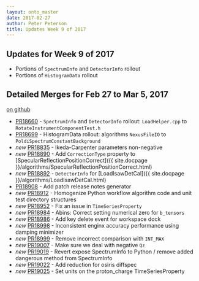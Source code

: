```yaml
---
layout: onto_master
date: 2017-02-27
author: Peter Peterson
title: Updates Week 9 of 2017
---
```

Updates for Week 9 of 2017
--------------------------

* Portions of `SpectrumInfo` and `DetectorInfo` rollout
* Portions of `HistogramData` rollout

Detailed Merges for Feb 27 to Mar 5, 2017
-----------------------------------------
[on github](https://github.com/mantidproject/mantid/pulls?q=is%3Apr+merged%3A2017-02-28..2017-03-05)

* [PR18660](https://github.com/mantidproject/mantid/pull/18660) - `SpectrumInfo` and `DetectorInfo` rollout: `LoadHelper.cpp` to `RotateInstrumentComponentTest.h`
* [PR18699](https://github.com/mantidproject/mantid/pull/18699) - HistogramData rollout: algorithms `NexusFileIO` to `PoldiSpectrumConstantBackground`
* *new* [PR18835](https://github.com/mantidproject/mantid/pull/18835) - Ikeda-Carpenter parameters non-negative
* *new* [PR18890](https://github.com/mantidproject/mantid/pull/18890) - Add `CorrectionType` property to [SpecularReflectionPositionCorrect]({{ site.docpage }}/algorithms/SpecularReflectionPositionCorrect.html)
* *new* [PR18892](https://github.com/mantidproject/mantid/pull/18892) - `DetectorInfo` for [LoadIsawDetCal]({{ site.docpage }}/algorithms/LoadIsawDetCal.html)
* [PR18908](https://github.com/mantidproject/mantid/pull/18908) - Add patch release notes generator
* *new* [PR18912](https://github.com/mantidproject/mantid/pull/18912) - Homogenize Python workflow algorithm code and unit test directory structures
* *new* [PR18952](https://github.com/mantidproject/mantid/pull/18952) - Fix an issue in `TimeSeriesProperty`
* *new* [PR18984](https://github.com/mantidproject/mantid/pull/18984) - Abins: Correct setting numerical zero for `b_tensors`
* *new* [PR18986](https://github.com/mantidproject/mantid/pull/18986) - Add key delete event for workspace dock
* *new* [PR18998](https://github.com/mantidproject/mantid/pull/18998) - Inconsistent enginx accuracy performance using damping minimizer
* *new* [PR18999](https://github.com/mantidproject/mantid/pull/18999) - Remove incorrect comparison with `INT_MAX`
* *new* [PR19007](https://github.com/mantidproject/mantid/pull/19007) - Make sure we deal with negative `Qz`
* *new* [PR19019](https://github.com/mantidproject/mantid/pull/19019) - Revert expose SpectrumInfo to Python / remove added dangerous method from SpectrumInfo
* *new* [PR19022](https://github.com/mantidproject/mantid/pull/19022) - Add reduction for osiris diffspec
* *new* [PR19025](https://github.com/mantidproject/mantid/pull/19025) - Set units on the proton_charge TimeSeriesProperty
